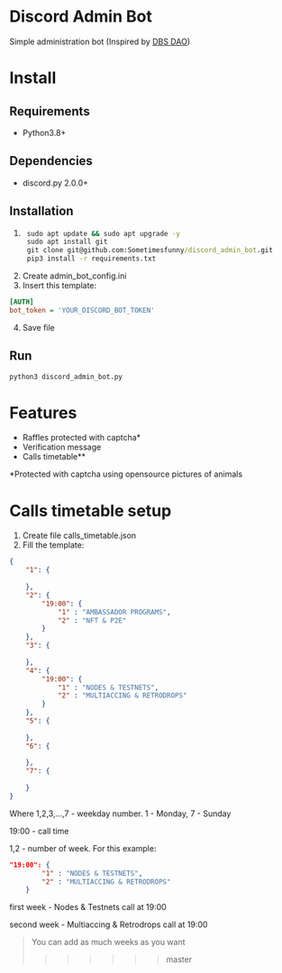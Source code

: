 # Discord Admin Bot
Simple administration bot (Inspired by [DBS DAO](https://t.me/bomzhuem))

# Install
## Requirements
- Python3.8+
## Dependencies
- discord.py 2.0.0+
## Installation
1. ```cmd
    sudo apt update && sudo apt upgrade -y
    sudo apt install git
    git clone git@github.com:Sometimesfunny/discord_admin_bot.git
    pip3 install -r requirements.txt
    ```
2. Create admin_bot_config.ini
3. Insert this template:
```ini
[AUTH]
bot_token = 'YOUR_DISCORD_BOT_TOKEN'
```
4. Save file
## Run
```python
python3 discord_admin_bot.py
```
# Features
- Raffles protected with captcha*
- Verification message
- Calls timetable**

*Protected with captcha using opensource pictures of animals

# Calls timetable setup
1. Create file calls_timetable.json
2. Fill the template:
```json
{
    "1": {
    
    },
    "2": {
        "19:00": {
            "1" : "AMBASSADOR PROGRAMS",
            "2" : "NFT & P2E"
        }
    },
    "3": {
    
    },
    "4": {
        "19:00": {
            "1" : "NODES & TESTNETS",
            "2" : "MULTIACCING & RETRODROPS"
        }
    },
    "5": {
    
    },
    "6": {
    
    },
    "7": {
    
    }
}
```
Where 1,2,3,...,7 - weekday number. 1 - Monday, 7 - Sunday

19:00 - call time

1,2 - number of week. For this example:
```json
"19:00": {
        "1" : "NODES & TESTNETS",
        "2" : "MULTIACCING & RETRODROPS"
    }
```
first week - Nodes & Testnets call at 19:00

second week - Multiaccing & Retrodrops call at 19:00

>You can add as much weeks as you want
>>>>>>> master
